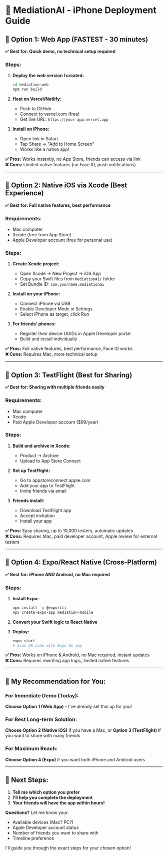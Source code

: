 # 📱 MediationAI - iPhone Deployment Guide

## 🚀 **Option 1: Web App (FASTEST - 30 minutes)**
**✅ Best for: Quick demo, no technical setup required**

### Steps:
1. **Deploy the web version I created:**
   ```bash
   cd mediation-web
   npm run build
   ```

2. **Host on Vercel/Netlify:**
   - Push to GitHub
   - Connect to vercel.com (free)
   - Get live URL: `https://your-app.vercel.app`

3. **Install on iPhone:**
   - Open link in Safari
   - Tap Share → "Add to Home Screen"
   - Works like a native app!

**✅ Pros:** Works instantly, no App Store, friends can access via link  
**❌ Cons:** Limited native features (no Face ID, push notifications)

---

## 🍎 **Option 2: Native iOS via Xcode (Best Experience)**
**✅ Best for: Full native features, best performance**

### Requirements:
- Mac computer
- Xcode (free from App Store)
- Apple Developer account (free for personal use)

### Steps:
1. **Create Xcode project:**
   - Open Xcode → New Project → iOS App
   - Copy your Swift files from `MediationAI/` folder
   - Set Bundle ID: `com.yourname.mediationai`

2. **Install on your iPhone:**
   - Connect iPhone via USB
   - Enable Developer Mode in Settings
   - Select iPhone as target, click Run

3. **For friends' phones:**
   - Register their device UUIDs in Apple Developer portal
   - Build and install individually

**✅ Pros:** Full native features, best performance, Face ID works  
**❌ Cons:** Requires Mac, more technical setup

---

## 🧪 **Option 3: TestFlight (Best for Sharing)**
**✅ Best for: Sharing with multiple friends easily**

### Requirements:
- Mac computer
- Xcode
- Paid Apple Developer account ($99/year)

### Steps:
1. **Build and archive in Xcode:**
   - Product → Archive
   - Upload to App Store Connect

2. **Set up TestFlight:**
   - Go to appstoreconnect.apple.com
   - Add your app to TestFlight
   - Invite friends via email

3. **Friends install:**
   - Download TestFlight app
   - Accept invitation
   - Install your app

**✅ Pros:** Easy sharing, up to 10,000 testers, automatic updates  
**❌ Cons:** Requires Mac, paid developer account, Apple review for external testers

---

## 📱 **Option 4: Expo/React Native (Cross-Platform)**
**✅ Best for: iPhone AND Android, no Mac required**

### Steps:
1. **Install Expo:**
   ```bash
   npm install -g @expo/cli
   npx create-expo-app mediation-mobile
   ```

2. **Convert your Swift logic to React Native**
3. **Deploy:**
   ```bash
   expo start
   # Scan QR code with Expo Go app
   ```

**✅ Pros:** Works on iPhone & Android, no Mac required, instant updates  
**❌ Cons:** Requires rewriting app logic, limited native features

---

## 🎯 **My Recommendation for You:**

### **For Immediate Demo (Today):**
**Choose Option 1 (Web App)** - I've already set this up for you!

### **For Best Long-term Solution:**
**Choose Option 2 (Native iOS)** if you have a Mac, or **Option 3 (TestFlight)** if you want to share with many friends

### **For Maximum Reach:**
**Choose Option 4 (Expo)** if you want both iPhone and Android users

---

## 🚀 **Next Steps:**

1. **Tell me which option you prefer**
2. **I'll help you complete the deployment**
3. **Your friends will have the app within hours!**

**Questions?** Let me know your:
- Available devices (Mac? PC?)
- Apple Developer account status
- Number of friends you want to share with
- Timeline preference

I'll guide you through the exact steps for your chosen option!